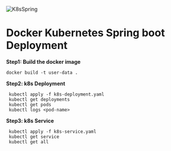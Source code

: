![K8sSpring](https://github.com/zeeshanzsh/user-data-k8s/assets/30749560/7ecf3796-7e3e-4c3e-b131-2d4fc17a8fae)
# Docker Kubernetes Spring boot Deployment 

**Step1: Build the docker image**

```
docker build -t user-data .
```

**Step2: k8s Deployment**
```agsl
 kubectl apply -f k8s-deployment.yaml
 kubectl get deployments
 kubectl get pods
 kubectl logs <pod-name>
```

**Step3: k8s Service**
```agsl
 kubectl apply -f k8s-service.yaml
 kubectl get service
 kubectl get all
```






